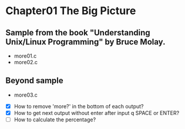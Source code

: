 # Chapter01 The Big Picture

## Sample from the book "Understanding Unix/Linux Programming" by Bruce Molay.
- more01.c
- more02.c

## Beyond sample
- more03.c
- [x] How to remove 'more?' in the bottom of each output?
- [x] How to get next output without enter after input q SPACE or ENTER?
- [ ] How to calculate the percentage?
